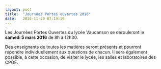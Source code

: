 ```yaml
---
layout: post
title:  "Journées Portes ouvertes 2016"
date:   2015-11-20 07:19:19
---
```


Les Journées Portes Ouvertes du lycée Vaucanson se dérouleront le **samedi 5 mars 2016** de 8h à 12h30.

Des enseignants de toutes les matières seront présents et pourront répondre individuellement aux questions de chacun. Il sera également possible, à cette occasion, de visiter le lycée, les salles et laboratoires des CPGE.
